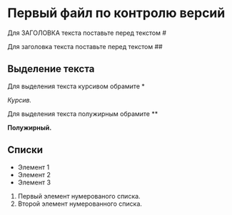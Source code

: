 # Первый файл по контролю версий
Для ЗАГОЛОВКА текста поставьте перед текстом #

Для заголовка текста поставьте перед текстом ##

## Выделение текста

Для выделения текста курсивом обрамите * 

*Курсив.*

Для выделения текста полужирным обрамите **

**Полужирный.**

## Списки

* Элемент 1
* Элемент 2
* Элемент 3

1. Первый элемент нумерованого списка.
2. Второй элемент нумерованного списка.

